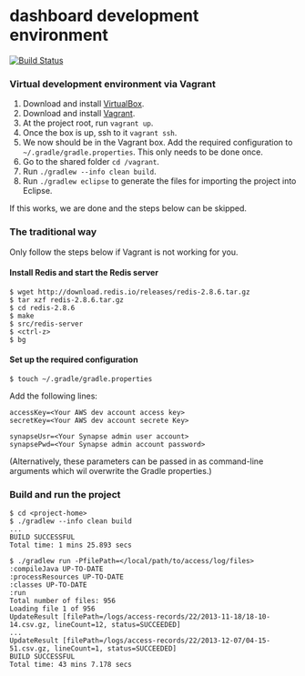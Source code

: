 dashboard development environment
=========

[![Build Status](https://travis-ci.org/Sage-Bionetworks/dashboard.svg?branch=master)](https://travis-ci.org/Sage-Bionetworks/dashboard)

### Virtual development environment via Vagrant

1. Download and install [VirtualBox](https://www.virtualbox.org/).
2. Download and install [Vagrant](http://www.vagrantup.com/).
3. At the project root, run `vagrant up`.
4. Once the box is up, ssh to it `vagrant ssh`.
5. We now should be in the Vagrant box. Add the required configuration to `~/.gradle/gradle.properties`. This only needs to be done once.
6. Go to the shared folder `cd /vagrant`.
7. Run `./gradlew --info clean build`.
8. Run `./gradlew eclipse` to generate the files for importing the project into Eclipse.

If this works, we are done and the steps below can be skipped.

### The traditional way

Only follow the steps below if Vagrant is not working for you.

#### Install Redis and start the Redis server

    $ wget http://download.redis.io/releases/redis-2.8.6.tar.gz
    $ tar xzf redis-2.8.6.tar.gz
    $ cd redis-2.8.6
    $ make
    $ src/redis-server
    $ <ctrl-z>
    $ bg

#### Set up the required configuration

    $ touch ~/.gradle/gradle.properties

Add the following lines:

    accessKey=<Your AWS dev account access key>
    secretKey=<Your AWS dev account secrete Key>

    synapseUsr=<Your Synapse admin user account>
    synapsePwd=<Your Synapse admin account password>

(Alternatively, these parameters can be passed in as command-line arguments which wil overwrite the Gradle properties.)

### Build and run the project

    $ cd <project-home>
    $ ./gradlew --info clean build
    ...
    BUILD SUCCESSFUL
    Total time: 1 mins 25.893 secs

    $ ./gradlew run -PfilePath=</local/path/to/access/log/files>
    :compileJava UP-TO-DATE
    :processResources UP-TO-DATE
    :classes UP-TO-DATE
    :run
    Total number of files: 956
    Loading file 1 of 956
    UpdateResult [filePath=/logs/access-records/22/2013-11-18/18-10-14.csv.gz, lineCount=12, status=SUCCEEDED]
    ...
    UpdateResult [filePath=/logs/access-records/22/2013-12-07/04-15-51.csv.gz, lineCount=1, status=SUCCEEDED]
    BUILD SUCCESSFUL
    Total time: 43 mins 7.178 secs
